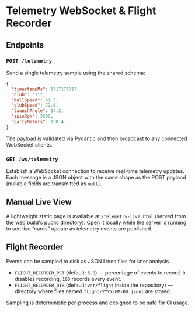 # Telemetry WebSocket & Flight Recorder

## Endpoints

### `POST /telemetry`

Send a single telemetry sample using the shared schema:

```json
{
  "timestampMs": 1717171717,
  "club": "7i",
  "ballSpeed": 61.5,
  "clubSpeed": 72.0,
  "launchAngle": 14.2,
  "spinRpm": 3200,
  "carryMeters": 150.4
}
```

The payload is validated via Pydantic and then broadcast to any connected WebSocket clients.

### `GET /ws/telemetry`

Establish a WebSocket connection to receive real-time telemetry updates. Each message is a JSON object with the same shape as the POST payload (nullable fields are transmitted as `null`).

## Manual Live View

A lightweight static page is available at `/telemetry-live.html` (served from the web build's public directory). Open it locally while the server is running to see live “cards” update as telemetry events are published.

## Flight Recorder

Events can be sampled to disk as JSON Lines files for later analysis.

- `FLIGHT_RECORDER_PCT` (default: `5.0`) — percentage of events to record. `0` disables recording, `100` records every event.
- `FLIGHT_RECORDER_DIR` (default: `var/flight` inside the repository) — directory where files named `flight-YYYY-MM-DD.jsonl` are stored.

Sampling is deterministic per-process and designed to be safe for CI usage.
